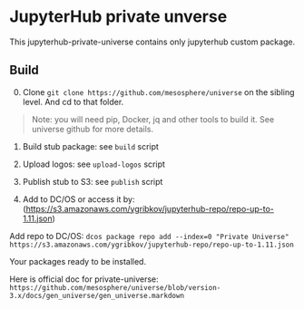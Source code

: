 
JupyterHub private unverse
==========================

This jupyterhub-private-universe contains only jupyterhub custom package.

Build
-----

0. Clone `git clone https://github.com/mesosphere/universe` on the sibling level. And cd to that folder.

> Note: you will need pip, Docker, jq and other tools to build it. See universe github for more details.

1. Build stub package: see `build` script

2. Upload logos: see `upload-logos` script

3. Publish stub to S3: see `publish` script

3. Add to DC/OS or access it by: (https://s3.amazonaws.com/ygribkov/jupyterhub-repo/repo-up-to-1.11.json)

Add repo to DC/OS: `dcos package repo add --index=0 "Private Universe" https://s3.amazonaws.com/ygribkov/jupyterhub-repo/repo-up-to-1.11.json`

Your packages ready to be installed.

Here is official doc for private-universe: `https://github.com/mesosphere/universe/blob/version-3.x/docs/gen_universe/gen_universe.markdown`